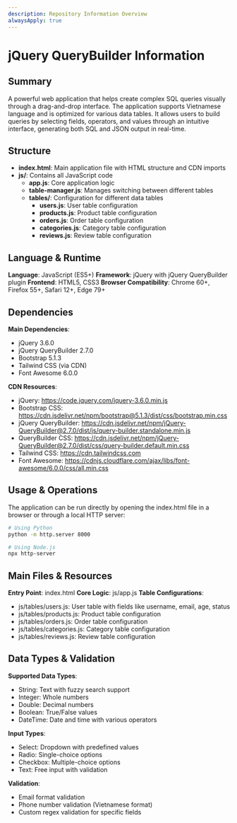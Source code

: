 ```yaml
---
description: Repository Information Overview
alwaysApply: true
---
```


# jQuery QueryBuilder Information

## Summary
A powerful web application that helps create complex SQL queries visually through a drag-and-drop interface. The application supports Vietnamese language and is optimized for various data tables. It allows users to build queries by selecting fields, operators, and values through an intuitive interface, generating both SQL and JSON output in real-time.

## Structure
- **index.html**: Main application file with HTML structure and CDN imports
- **js/**: Contains all JavaScript code
  - **app.js**: Core application logic
  - **table-manager.js**: Manages switching between different tables
  - **tables/**: Configuration for different data tables
    - **users.js**: User table configuration
    - **products.js**: Product table configuration
    - **orders.js**: Order table configuration
    - **categories.js**: Category table configuration
    - **reviews.js**: Review table configuration

## Language & Runtime
**Language**: JavaScript (ES5+)
**Framework**: jQuery with jQuery QueryBuilder plugin
**Frontend**: HTML5, CSS3
**Browser Compatibility**: Chrome 60+, Firefox 55+, Safari 12+, Edge 79+

## Dependencies
**Main Dependencies**:
- jQuery 3.6.0
- jQuery QueryBuilder 2.7.0
- Bootstrap 5.1.3
- Tailwind CSS (via CDN)
- Font Awesome 6.0.0

**CDN Resources**:
- jQuery: https://code.jquery.com/jquery-3.6.0.min.js
- Bootstrap CSS: https://cdn.jsdelivr.net/npm/bootstrap@5.1.3/dist/css/bootstrap.min.css
- jQuery QueryBuilder: https://cdn.jsdelivr.net/npm/jQuery-QueryBuilder@2.7.0/dist/js/query-builder.standalone.min.js
- QueryBuilder CSS: https://cdn.jsdelivr.net/npm/jQuery-QueryBuilder@2.7.0/dist/css/query-builder.default.min.css
- Tailwind CSS: https://cdn.tailwindcss.com
- Font Awesome: https://cdnjs.cloudflare.com/ajax/libs/font-awesome/6.0.0/css/all.min.css

## Usage & Operations
The application can be run directly by opening the index.html file in a browser or through a local HTTP server:

```bash
# Using Python
python -m http.server 8000

# Using Node.js
npx http-server
```

## Main Files & Resources
**Entry Point**: index.html
**Core Logic**: js/app.js
**Table Configurations**:
- js/tables/users.js: User table with fields like username, email, age, status
- js/tables/products.js: Product table configuration
- js/tables/orders.js: Order table configuration
- js/tables/categories.js: Category table configuration
- js/tables/reviews.js: Review table configuration

## Data Types & Validation
**Supported Data Types**:
- String: Text with fuzzy search support
- Integer: Whole numbers
- Double: Decimal numbers
- Boolean: True/False values
- DateTime: Date and time with various operators

**Input Types**:
- Select: Dropdown with predefined values
- Radio: Single-choice options
- Checkbox: Multiple-choice options
- Text: Free input with validation

**Validation**:
- Email format validation
- Phone number validation (Vietnamese format)
- Custom regex validation for specific fields